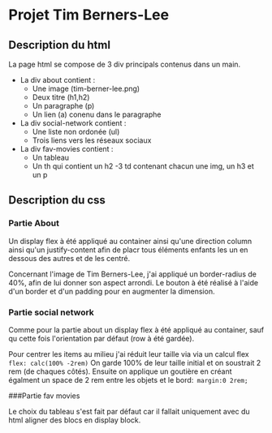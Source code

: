 # Projet Tim Berners-Lee

## Description du html
La page html se compose de 3 div principals contenus dans un  main.

- La div about contient : 
    - Une image (tim-berner-lee.png)
    - Deux titre (h1,h2)
    - Un paragraphe (p)
    - Un lien (a) conenu dans le paragraphe 
- La div social-network contient : 
    - Une liste non ordonée (ul)
    - Trois liens vers les réseaux sociaux 
- La div fav-movies contient :
    - Un tableau
    - Un th qui contient un h2
    -3 td contenant chacun une img, un h3 et un p


## Description du css

### Partie About

Un display flex à été appliqué  au container ainsi qu'une direction column ainsi qu'un justify-content afin de placr
tous éléments enfants les un en dessous des autres et de les centré.

Concernant l'image de Tim Berners-Lee, j'ai appliqué un border-radius de 40%, afin de lui donner son aspect arrondi.
Le bouton à été réalisé à l'aide d'un border et d'un padding pour en augmenter la dimension.


### Partie social network

Comme pour la partie about un display flex à été appliqué au container, sauf qu cette fois l'orientation par défaut (row à été gardée).

Pour centrer les items au milieu j'ai réduit leur taille via via un calcul flex ```flex: calc(100% -2rem)``` On garde 100% de leur taille initial et on soustrait  2 rem (de chaques côtés). 
Ensuite on applique un goutière en créant égalment un space de 2 rem entre les objets et le bord:``` margin:0 2rem;``` 

###Partie fav movies	

Le choix du tableau s'est fait par défaut car il fallait uniquement avec du html aligner des blocs en display block.


